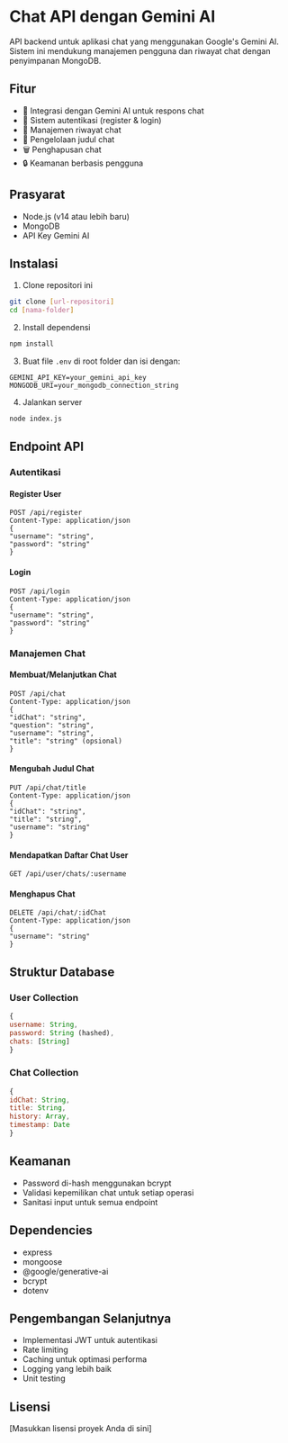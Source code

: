 # Chat API dengan Gemini AI

API backend untuk aplikasi chat yang menggunakan Google's Gemini AI. Sistem ini mendukung manajemen pengguna dan riwayat chat dengan penyimpanan MongoDB.

## Fitur

- 🤖 Integrasi dengan Gemini AI untuk respons chat
- 👤 Sistem autentikasi (register & login)
- 💬 Manajemen riwayat chat
- 📝 Pengelolaan judul chat
- 🗑️ Penghapusan chat
- 🔒 Keamanan berbasis pengguna

## Prasyarat

- Node.js (v14 atau lebih baru)
- MongoDB
- API Key Gemini AI

## Instalasi

1. Clone repositori ini

```bash
git clone [url-repositori]
cd [nama-folder]
```

2. Install dependensi

```bash
npm install
```

3. Buat file `.env` di root folder dan isi dengan:

```env
GEMINI_API_KEY=your_gemini_api_key
MONGODB_URI=your_mongodb_connection_string
```

4. Jalankan server

```bash
node index.js
```

## Endpoint API

### Autentikasi

#### Register User

```http
POST /api/register
Content-Type: application/json
{
"username": "string",
"password": "string"
}
```

#### Login

```http
POST /api/login
Content-Type: application/json
{
"username": "string",
"password": "string"
}
```

### Manajemen Chat

#### Membuat/Melanjutkan Chat

```http
POST /api/chat
Content-Type: application/json
{
"idChat": "string",
"question": "string",
"username": "string",
"title": "string" (opsional)
}
```

#### Mengubah Judul Chat

```http
PUT /api/chat/title
Content-Type: application/json
{
"idChat": "string",
"title": "string",
"username": "string"
}
```

#### Mendapatkan Daftar Chat User

```http
GET /api/user/chats/:username
```

#### Menghapus Chat

```http
DELETE /api/chat/:idChat
Content-Type: application/json
{
"username": "string"
}
```

## Struktur Database

### User Collection

```javascript
{
username: String,
password: String (hashed),
chats: [String]
}
```

### Chat Collection

```javascript
{
idChat: String,
title: String,
history: Array,
timestamp: Date
}
```

## Keamanan

- Password di-hash menggunakan bcrypt
- Validasi kepemilikan chat untuk setiap operasi
- Sanitasi input untuk semua endpoint

## Dependencies

- express
- mongoose
- @google/generative-ai
- bcrypt
- dotenv

## Pengembangan Selanjutnya

- Implementasi JWT untuk autentikasi
- Rate limiting
- Caching untuk optimasi performa
- Logging yang lebih baik
- Unit testing

## Lisensi

[Masukkan lisensi proyek Anda di sini]
